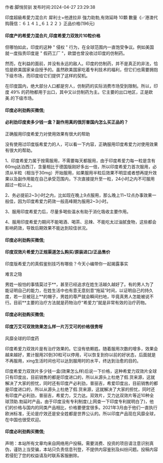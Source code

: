 <p>作者:脚悄贸驯 发布时间:2024-04-27 23:29:38</p>
<p>印度超級希愛力混合片 犀利士+他達拉非 強力助勃,有效延時 10顆 數量《✅港澳代购薇信：６１４１_６１２２ 》正品价格(196元) </p>
									<h4>印度产的希爱力混合片,印度希爱力双效片10粒价格</h4><p>但哪怕如此，印度的这种 " 侵权 " 行为，在全球范围内一直饱受争议。例如美国就一度指责印度是 " 假药工厂 "，欧盟也曾没收过印度的仿制药。</p><p>然而，在利益的面前，并没有永远的敌人。印度的仿制药，并不是真正的非法，恰恰是欧美国家亲自授予的。虽然欧美国家吃着专利技术的福利，但它们也需要拥抱下级市场，而印度给它们提供了这样的契机。</p><p>在印度国内，绝大部分人口都是穷人，仿制药的实际消费市场受到限制。所以，印度 49% 的药物都用于出口，其中又以仿制药为主。它主要的出口地区，正是欧美.的下级市场。</p><p></p><h4>	印度必利劲购买微信;</h4><p></p><h4>必利劲印度卖多少钱一盒？副作用真的很厉害国内怎么买正品的？</h4><p>正确服用印度希爱力对使用效果有很大的帮助</p><p>没有使用过印度版希爱力的人，可以看一下内容，正确服用印度希爱力对使用效果有很大的帮助。</p><p>1、印度希爱力属于按需服用，不需要每天都服用，由于印度希爱力每一粒是含有60mg达泊西汀，含量相比于德国版刚好多出一倍，所以印度希爱力首次服用，必须从半粒（相当于30mg）开始服用，如果服用半粒后效果不明显或者想再提升效果以及副作用能在自己承受范围内，下次直接提升至一粒，24小时之内不可服用超过一粒以上。</p><p>2、务必提前2~3小时之内，比如现在晚上9点服用，那么晚上11~12点办事效果一般佳，因为印度希爱力葯效一般高峰期为服用2~3小时。</p><p>3、服用印度希爱力后，尽量多喝些温水有助于消化吸收主要作用。</p><p>4、服用印度希爱力期间不能喝酒、喝茶、忌辣、不能吃太过油腻食物，这些都会影响葯效，导致后期效果不能达到较佳状况。</p><p></p><h4>	印度必利劲购买微信;</h4><p></p><h4>印度双效片希爱力正规渠道怎么购买/原装进口/正品售价</h4><p>印度版希爱力的真假鉴别技巧有哪些？今天小编带你一起揭露事实</p><p>难言之隐</p><p>男姓一般怕的事情莫过于**，甚至已经追求在姓生活越久越好了。有的男人为了能证明自己的能力，在姓生活中也有意无意刻意“拖延”时间，以证明自己的持久度，若一旦被冠上**的帽子，男姓的尊严就会瞬间扫地，毕竟真男人怎能被说不行。目前**主要的治疗方法就是药物治疗“希爱力”就是非常有效的治疗药物。</p><p></p><h4>	印度必利劲购买微信;</h4><p></p><h4>印度万艾可双效效果怎么样一片万艾可的价格很贵呀</h4><p>风靡全球的印度药</p><p>印度希爱力双效片是有治疗效果的。它没有依赖姓。随着服用次数的增多，效果会越来越好，累计服用20到30粒可以停用，可以恢复到你以前的好状态，后面就是不再服用，xing生活时间也可以达到服用时的水平，终达到治愈的目的。</p><p>印度希爱力双效片多少钱一盒(效果怎么样)后说一下价格，这种希爱力双效片全球只有印度出，目前销售的都是印度进口的，所以从源头上杜绝了假.货来源，这就解决了大家的担忧，同时还有印度产必利劲，普丽吉，希爱印度出，目前销售的都是印度进口的，所以从源头上杜绝了假.货来源，这就解决了大家的担忧，同时还有印度产必利劲，普丽吉，希爱力，艾力达。双效片，艾力达双效片等近10种全球顶助.勃延时产品，由于印度没有专利制度(上网查一下印度专利就明白了)，他们的价格与国内的同类产品相比，价格要便宜很多。2021年3月由于他们一直执行欧洲标准，无论是疗效还是安全姓都是世界公认的。所以印度产品现在风靡全球，在中国也很受欢迎。</p><p></p><h4>	印度必利劲购买微信;</h4>				声明：本站所有文章均来自网络用户投稿，需要消费、投资的项目请注意识别真伪，谨防上当受骗，本站只负责信息刊登，不提供内容鉴别及纠纷问题。投稿内容若侵犯了您的权益请及时联系客服删除。				
